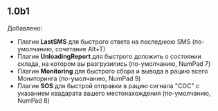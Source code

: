 ## 1.0b1

Добавлено:

  - Плагин **LastSMS** для быстрого ответа на последнюю SMS (по-умолчанию, сочетание Alt+T)
  - Плагин **UnloadingReport** для быстрого доложить о состоянии склада, на котором вы разгрузились (по-умолчанию, NumPad 7)
  - Плагин **Monitoring** для быстрого сбора и вывода в рацию всего Мониторинга (по-умолчанию, NumPad 9)
  - Плагин **SOS** для быстрой отправки в рацию сигнала "СОС" с указанием квадарата вашего местонахождения (по-умолчанию, NumPad 8)
